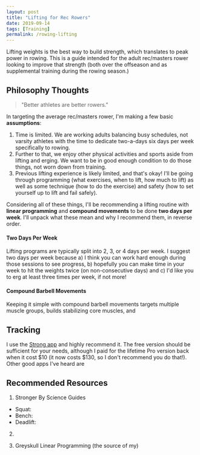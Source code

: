 ```yaml
---
layout: post
title: "Lifting for Rec Rowers"
date: 2019-09-14
tags: [Training]
permalink: /rowing-lifting
---
```


Lifting weights is the best way to build strength, which translates to peak power in rowing. This is a guide intended for the adult rec/masters rower looking to improve that strength (both over the offseason and as supplemental training during the rowing season.)

## Philosophy Thoughts

> "Better athletes are better rowers."

In targeting the average rec/masters rower, I'm making a few basic **assumptions**:

1. Time is limited. We are working adults balancing busy schedules, not varsity athletes with the time to dedicate two-a-days six days per week specifically to rowing.
2. Further to that, we enjoy other physical activities and sports aside from lifting and erging. We want to be in good enough condition to do those things, not worn down from training.
3. Previous lifting experience is likely limited, and that's okay! I'll be going through programming (what exercises, when to lift, how much to lift) as well as some technique (how to do the exercise) and safety (how to set yourself up to lift and fail safely).

Considering all of these things, I'll be recommending a lifting routine with **linear programming** and **compound movements** to be done **two days per week**. I'll unpack what these mean and why I recommend them, in reverse order.

#### Two Days Per Week

Lifting programs are typically split into 2, 3, or 4 days per week. I suggest two days per week because a) I think you can work hard enough during those sessions to see progress, b) hopefully you can make time in your week to hit the weights twice (on non-consecutive days) and c) I'd like you to erg at least three times per week, if not more!

#### Compound Barbell Movements

Keeping it simple with compound barbell movements targets multiple muscle groups, builds stabilizing core muscles, and 

## Tracking
I use the [Strong app](https://strong.app) and highly recommend it. The free version should be sufficient for your needs, although I paid for the lifetime Pro version back when it cost $10 (it now costs $130, so I don't recommend you do that!). Other good apps I've heard are

## Recommended Resources

1. Stronger By Science Guides
- Squat:
- Bench:
- Deadlift:

2.

2. Greyskull Linear Programming (the source of my)
